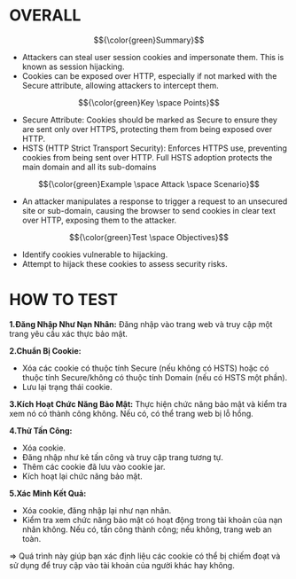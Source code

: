 # OVERALL #

$${\color{green}Summary}$$

- Attackers can steal user session cookies and impersonate them. This is known as session hijacking.
- Cookies can be exposed over HTTP, especially if not marked with the Secure attribute, allowing attackers to intercept them.

$${\color{green}Key \space Points}$$

- Secure Attribute: Cookies should be marked as Secure to ensure they are sent only over HTTPS, protecting them from being exposed over HTTP.
- HSTS (HTTP Strict Transport Security): Enforces HTTPS use, preventing cookies from being sent over HTTP. Full HSTS adoption protects the main domain and all its sub-domains

$${\color{green}Example \space Attack \space Scenario}$$

- An attacker manipulates a response to trigger a request to an unsecured site or sub-domain, causing the browser to send cookies in clear text over HTTP, exposing them to the attacker.

$${\color{green}Test \space Objectives}$$

- Identify cookies vulnerable to hijacking.
- Attempt to hijack these cookies to assess security risks.

# HOW TO TEST #

**1.Đăng Nhập Như Nạn Nhân:** Đăng nhập vào trang web và truy cập một trang yêu cầu xác thực bảo mật.

**2.Chuẩn Bị Cookie:**

- Xóa các cookie có thuộc tính Secure (nếu không có HSTS) hoặc có thuộc tính Secure/không có thuộc tính Domain (nếu có HSTS một phần).
- Lưu lại trạng thái cookie.

**3.Kích Hoạt Chức Năng Bảo Mật:** Thực hiện chức năng bảo mật và kiểm tra xem nó có thành công không. Nếu có, có thể trang web bị lỗ hổng.

**4.Thử Tấn Công:**

- Xóa cookie.
- Đăng nhập như kẻ tấn công và truy cập trang tương tự.
- Thêm các cookie đã lưu vào cookie jar.
- Kích hoạt lại chức năng bảo mật.

**5.Xác Minh Kết Quả:**

- Xóa cookie, đăng nhập lại như nạn nhân.
- Kiểm tra xem chức năng bảo mật có hoạt động trong tài khoản của nạn nhân không. Nếu có, tấn công thành công; nếu không, trang web an toàn.

=> Quá trình này giúp bạn xác định liệu các cookie có thể bị chiếm đoạt và sử dụng để truy cập vào tài khoản của người khác hay không.







